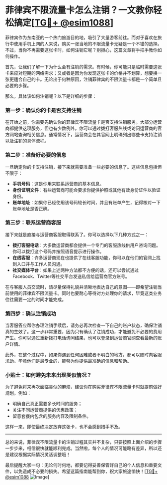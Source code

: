 # 菲律宾不限流量卡怎么注销？一文教你轻松搞定[[TG💪+ @esim1088](https://t.me/s/esim1088)]

菲律宾作为东南亚的一个热门旅游目的地，吸引了大量游客前往。而对于喜欢在旅行中使用手机上网的人来说，购买一张当地的不限流量卡无疑是一个不错的选择。不过，当你不再需要这张卡时，如何注销它呢？别担心，这篇文章将手把手教你如何操作。

首先，让我们了解一下为什么会有注销的需求。有时候，你可能只是临时需要这张卡来应对短期的网络需求；又或者是因为你发现这张卡的价格并不划算，想要换一张更适合自己的卡。无论出于何种原因，注销菲律宾的不限流量卡都是一个简单且必要的步骤。

那么，具体该如何注销呢？以下是详细的步骤：

### **第一步：确认你的卡是否支持注销**
在开始之前，你需要先确认你的菲律宾不限流量卡是否支持注销服务。大部分运营商都提供这项服务，但也有少数例外。你可以通过拨打客服热线或访问运营商的官方网站查询相关信息。通常情况下，运营商会在其官网上明确列出哪些卡支持注销以及注销的具体流程。

### **第二步：准备好必要的信息**
一旦确定你的卡支持注销，接下来就需要准备一些必要的信息了。这些信息包括但不限于：
- **手机号码**：这是你用来联系运营商的基本信息。
- **身份证明文件**：有些运营商可能会要求你提供护照或其他有效身份证件以验证身份。
- **账单地址**：如果你已经使用该号码较长时间，并且有账单产生，记得核对一下账单地址是否正确。

### **第三步：联系运营商客服**
接下来就是直接与运营商客服取得联系了。你可以选择以下几种方式之一：
- **拨打客服电话**：大多数运营商都会提供一个专门的客服热线供用户咨询问题。你可以拨打这个号码并按照语音提示进行操作。
- **在线客服**：许多运营商现在也提供了在线客服功能，你可以在他们的官网上找到入口并与工作人员沟通。
- **社交媒体平台**：如果上述两种方法都不方便的话，还可以尝试通过Facebook、Twitter等社交平台发送私信给运营商官方账号。

在与客服人员交流时，请尽量保持礼貌并清晰地表达自己的意图——即希望注销当前使用的菲律宾不限流量卡。同时也要耐心等待对方处理你的请求，毕竟这类业务往往需要一定的时间才能完成。

### **第四步：确认注销成功**
当客服答应帮你办理注销手续后，请务必再次检查一下自己的账户状态，确保注销真的生效了。这一步非常重要，因为只有确认了注销成功，才能避免不必要的费用产生。你可以通过重新拨打电话询问结果，也可以登录到运营商官网查看最新的账户详情。

此外，在整个过程中，如果你遇到任何困难或者不明白的地方，都可以随时向客服求助。毕竟他们是最专业的，能够为你提供最准确的信息和帮助。

### **小贴士：如何避免未来出现类似情况？**
为了避免将来再次面临类似的麻烦，建议你在购买菲律宾不限流量卡时就提前做好规划。例如：
- 明确自己真正需要多长时间的服务；
- 关注不同运营商提供的优惠政策；
- 留意套餐内包含的服务内容及限制条件。

这样一来，即使最终决定放弃这张卡，也不会感到措手不及。

---

总的来说，菲律宾不限流量卡的注销过程其实并不复杂，只要按照上面介绍的步骤一步步来，相信很快就能顺利完成。当然啦，每个人的情况可能略有差异，所以还是建议根据实际情况灵活调整哦！

最后提醒大家一句：无论何时何地，都要记得妥善保管好自己的个人信息和重要文件，以免造成不必要的损失。希望这篇指南能帮到你，祝大家旅途愉快！[[TG💪+ @esim1088](https://t.me/s/esim1088) ![Image](https://i.postimg.cc/4NQfJmqS/Snipaste-2025-05-13-00-14-12.png)]